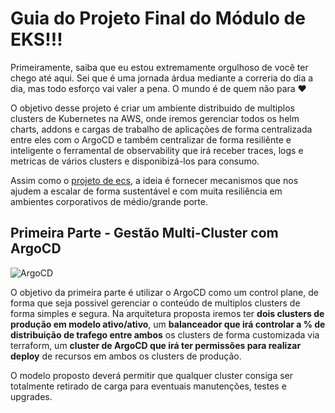 
# Guia do Projeto Final do Módulo de EKS!!!

Primeiramente, saiba que eu estou extremamente orgulhoso de você ter chego até aqui. Sei que é uma jornada árdua mediante a correria do dia a dia, mas todo esforço vai valer a pena. O mundo é de quem não para :heart: 



O objetivo desse projeto é criar um ambiente distribuido de multiplos clusters de Kubernetes na AWS, onde iremos gerenciar todos os helm charts, addons e cargas de trabalho de aplicações de forma centralizada entre eles com o ArgoCD e também centralizar de forma resiliênte e inteligente o ferramental de observability que irá receber traces, logs e metricas de vários clusters e disponibizá-los para consumo. 

Assim como o [projeto de ecs](/extras/ecs-projeto-final/), a ideia é fornecer mecanismos que nos ajudem a escalar de forma sustentável e com muita resiliência em ambientes corporativos de médio/grande porte. 

## Primeira Parte - Gestão Multi-Cluster com ArgoCD 

![ArgoCD](/assets/projeto-final-argocd-workload.drawio.png)

O objetivo da primeira parte é utilizar o ArgoCD como um control plane, de forma que seja possivel gerenciar o conteúdo de multiplos clusters de forma simples e segura. Na arquitetura proposta iremos ter **dois clusters de produção em modelo ativo/ativo**, um **balanceador que irá controlar a % de distribuição de trafego entre ambos** os clusters de forma customizada via terraform, um **cluster de ArgoCD que irá ter permissões para realizar deploy** de recursos em ambos os clusters de produção.

O modelo proposto deverá permitir que qualquer cluster consiga ser totalmente retirado de carga para eventuais manutenções, testes e upgrades. 


